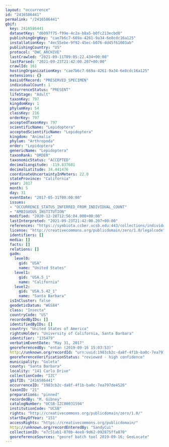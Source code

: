 ```yaml
---
layout: "occurrence"
id: "2416586441"
permalink: "/2416586441"
gbif:
  key: 2416586441
  datasetKey: "d6097f75-f99e-4c2a-b8a5-b0fc213ecbd0"
  publishingOrgKey: "cae7b6c7-669a-4261-9a34-6e8cdc16a125"
  installationKey: "4ec55ebe-9f92-45ec-b076-dd45f61003ab"
  publishingCountry: "US"
  protocol: "DWC_ARCHIVE"
  lastCrawled: "2021-09-11T09:05:22.434+00:00"
  lastParsed: "2021-09-23T21:42:00.207+00:00"
  crawlId: 161
  hostingOrganizationKey: "cae7b6c7-669a-4261-9a34-6e8cdc16a125"
  extensions: {}
  basisOfRecord: "PRESERVED_SPECIMEN"
  individualCount: 1
  occurrenceStatus: "PRESENT"
  lifeStage: "Adult"
  taxonKey: 797
  kingdomKey: 1
  phylumKey: 54
  classKey: 216
  orderKey: 797
  acceptedTaxonKey: 797
  scientificName: "Lepidoptera"
  acceptedScientificName: "Lepidoptera"
  kingdom: "Animalia"
  phylum: "Arthropoda"
  order: "Lepidoptera"
  genericName: "Lepidoptera"
  taxonRank: "ORDER"
  taxonomicStatus: "ACCEPTED"
  decimalLongitude: -119.837601
  decimalLatitude: 34.441476
  coordinateUncertaintyInMeters: 22.0
  stateProvince: "California"
  year: 2017
  month: 5
  day: 31
  eventDate: "2017-05-31T00:00:00"
  issues:
  - "OCCURRENCE_STATUS_INFERRED_FROM_INDIVIDUAL_COUNT"
  - "AMBIGUOUS_INSTITUTION"
  modified: "2020-12-28T12:56:04.000+00:00"
  lastInterpreted: "2021-09-23T21:42:00.207+00:00"
  references: "https://symbiota.ccber.ucsb.edu:443/collections/individual/index.php?occid=135479"
  license: "http://creativecommons.org/publicdomain/zero/1.0/legalcode"
  identifiers: []
  media: []
  facts: []
  relations: []
  gadm:
    level0:
      gid: "USA"
      name: "United States"
    level1:
      gid: "USA.5_1"
      name: "California"
    level2:
      gid: "USA.5.42_1"
      name: "Santa Barbara"
  isInCluster: false
  geodeticDatum: "WGS84"
  class: "Insecta"
  countryCode: "US"
  recordedByIDs: []
  identifiedByIDs: []
  country: "United States of America"
  rightsHolder: "University of California, Santa Barbara"
  identifier: "135479"
  verbatimEventDate: "May 31, 2017"
  georeferencedBy: "entan (2019-09-16 15:03:53)"
  http://unknown.org/recordId: "urn:uuid:1983cb2c-da8f-4f1b-ba0c-7ea797de4526"
  georeferenceVerificationStatus: "reviewed - high confidence"
  municipality: "Goleta"
  county: "Santa Barbara"
  locality: "141 Carlo Drive"
  collectionCode: "IZC"
  gbifID: "2416586441"
  occurrenceID: "1983cb2c-da8f-4f1b-ba0c-7ea797de4526"
  taxonID: "21"
  preparations: "pinned"
  recordedBy: "M. Gibney"
  catalogNumber: "UCSB-IZC00031594"
  institutionCode: "UCSB"
  rights: "http://creativecommons.org/publicdomain/zero/1.0/"
  startDayOfYear: "151"
  accessRights: "https://creativecommons.org/publicdomain/"
  http://unknown.org/recordEnteredBy: "SandyCui"
  collectionID: "e7c51ab1-870b-4ee8-9d62-092875ffa870"
  georeferenceSources: "georef batch tool 2019-09-16; GeoLocate"
---
```

